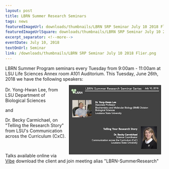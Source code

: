 ```yaml
---
layout: post
title: LBRN Summer Research Seminars
tags: news
featuredImageUrl: downloads/thumbnails/LBRN SRP Seminar July 10 2018 Flier.png
featuredImageUrlSquare: downloads/thumbnails/LBRN SRP Seminar July 10 2018 Flier.png
excerpt_separator: <!--more-->
eventDate: July 10, 2018
textOnUrl: Seminar
link: /downloads/thumbnails/LBRN SRP Seminar July 10 2018 Flier.png
---
```

<p>LBRN Summer Program seminars every Tuesday from 9:00am - 11:00am at LSU Life Sciences Annex room A101 Auditorium. This Tuesday, June 26th, 2018 we have the following speakers:<!--more--> <br><a href="/downloads/LBRN SRP Seminar July 10 2018 Flier.pdf"><img src="/downloads/thumbnails/LBRN SRP Seminar July 10 2018 Flier thumb.png" style="float: right" margin="20" hspace="5" vspace="5"></a><br>Dr. Yong-Hwan Lee, from LSU Department of Biological Sciences</p><p>and </p><p>Dr. Becky Carmichael, on "Telling the Research Story" from LSU's Communication across the Curriculum (CxC).</p>
<br>
<p>Talks available online via <a class="button" href="{{ "https://vibe.ezuce.com" }}">Vibe</a> download the client and join meeting alias "LBRN-SummerResearch"</p>
